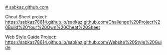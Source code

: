 [# sabkaz.github.com](https://sabkaz78614.github.io/sabkaz.github.com/)

Cheat Sheet project:
https://sabkaz78614.github.io/sabkaz.github.com/Challenge%20Project%20Build%20Your%20Own%20Cheat%20Sheet

Web Style Guide Project:
https://sabkaz78614.github.io/sabkaz.github.com/Website%20Style%20Guide

